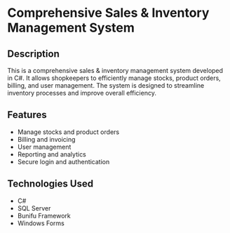 # Comprehensive Sales & Inventory Management System
## Description

This is a comprehensive sales & inventory management system developed in C#. It allows shopkeepers to efficiently manage stocks, product orders, billing, and user management. The system is designed to streamline inventory processes and improve overall efficiency.

## Features

- Manage stocks and product orders
- Billing and invoicing
- User management
- Reporting and analytics
- Secure login and authentication

## Technologies Used

- C#
- SQL Server
- Bunifu Framework
- Windows Forms

